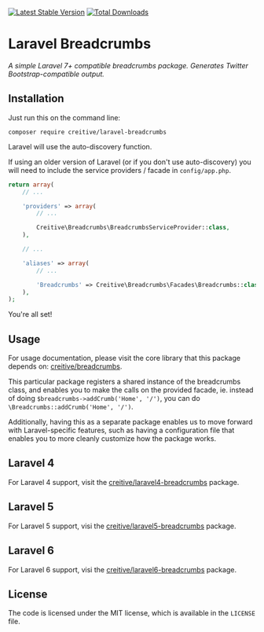 [![Latest Stable Version](https://poser.pugx.org/creitive/laravel-breadcrumbs/version.png)](https://packagist.org/packages/creitive/laravel-breadcrumbs) [![Total Downloads](https://poser.pugx.org/creitive/laravel-breadcrumbs/d/total.png)](https://packagist.org/packages/creitive/laravel-breadcrumbs)

Laravel Breadcrumbs
=====================

*A simple Laravel 7+ compatible breadcrumbs package. Generates Twitter Bootstrap-compatible output.*


Installation
------------

Just run this on the command line:

```
composer require creitive/laravel-breadcrumbs
```

Laravel will use the auto-discovery function.

If using an older version of Laravel (or if you don't use auto-discovery) you will need to include the service providers / facade in `config/app.php`.

```php
return array(
    // ...

    'providers' => array(
        // ...

        Creitive\Breadcrumbs\BreadcrumbsServiceProvider::class,
    ),

    // ...

    'aliases' => array(
        // ...

        'Breadcrumbs' => Creitive\Breadcrumbs\Facades\Breadcrumbs::class,
    ),
);
```

You're all set!


Usage
-----

For usage documentation, please visit the core library that this package depends on: [creitive/breadcrumbs](https://github.com/creitive/breadcrumbs).

This particular package registers a shared instance of the breadcrumbs class, and enables you to make the calls on the provided facade, ie. instead of doing `$breadcrumbs->addCrumb('Home', '/')`, you can do `\Breadcrumbs::addCrumb('Home', '/')`.

Additionally, having this as a separate package enables us to move forward with Laravel-specific features, such as having a configuration file that enables you to more cleanly customize how the package works.


Laravel 4
---------

For Laravel 4 support, visit the [creitive/laravel4-breadcrumbs](https://github.com/creitive/laravel4-breadcrumbs) package.


Laravel 5
---------

For Laravel 5 support, visi the [creitive/laravel5-breadcrumbs](https://github.com/creitive/laravel5-breadcrumbs) package.

Laravel 6
---------

For Laravel 6 support, visi the [creitive/laravel6-breadcrumbs](https://github.com/creitive/laravel6-breadcrumbs) package.


License
-------

The code is licensed under the MIT license, which is available in the `LICENSE` file.
